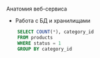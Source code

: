 Анатомия веб-сервиса
* Работа с БД и хранилищами
```sql
    SELECT COUNT(*), category_id
    FROM products
    WHERE status = 1
    GROUP BY category_id
```